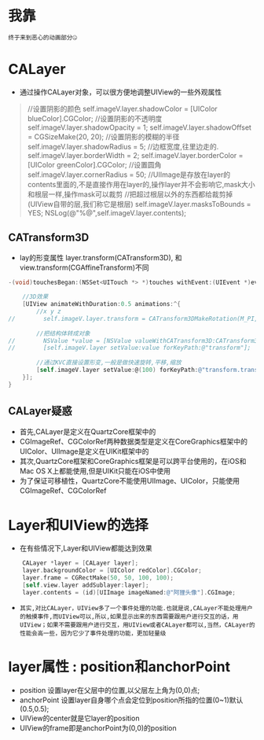 # 我靠
```objectivec
终于来到恶心的动画部分🤐
```

# CALayer
* 通过操作CALayer对象，可以很方便地调整UIView的一些外观属性

> //设置阴影的颜色
    self.imageV.layer.shadowColor = [UIColor blueColor].CGColor;
    //设置阴影的不透明度
    self.imageV.layer.shadowOpacity = 1;
    self.imageV.layer.shadowOffset = CGSizeMake(20, 20);
    //设置阴影的模糊的半径
    self.imageV.layer.shadowRadius = 5;
>    //边框宽度,往里边走的.
    self.imageV.layer.borderWidth = 2;
    self.imageV.layer.borderColor = [UIColor greenColor].CGColor;
>    //设置圆角
    self.imageV.layer.cornerRadius = 50;
    //UIImage是存放在layer的contents里面的,不是直接作用在layer的,操作layer并不会影响它,mask大小和根层一样,操作mask可以裁剪
    //把超过根层以外的东西都给裁剪掉(UIView自带的层,我们称它是根层)
    self.imageV.layer.masksToBounds = YES;
>    NSLog(@"%@",self.imageV.layer.contents);

## CATransform3D
* lay的形变属性 layer.transform(CATransform3D), 和view.transform(CGAffineTransform)不同

```objectivec
-(void)touchesBegan:(NSSet<UITouch *> *)touches withEvent:(UIEvent *)event {
    
    //3D效果
    [UIView animateWithDuration:0.5 animations:^{
        //x y z
//        self.imageV.layer.transform = CATransform3DMakeRotation(M_PI, 0.3, 1, 0);
        
        //把结构体转成对象
//        NSValue *value = [NSValue valueWithCATransform3D:CATransform3DMakeRotation(M_PI, 0.3, 1, 0)];
//        [self.imageV.layer setValue:value forKeyPath:@"transform"];
        
        //通过KVC直接设置形变,一般是做快速旋转,平移,缩放
        [self.imageV.layer setValue:@(100) forKeyPath:@"transform.translation.x"];
    }];
}
```

## CALayer疑惑
* 首先,CALayer是定义在QuartzCore框架中的
* CGImageRef、CGColorRef两种数据类型是定义在CoreGraphics框架中的
UIColor、UIImage是定义在UIKit框架中的
* 其次,QuartzCore框架和CoreGraphics框架是可以跨平台使用的，在iOS和Mac OS X上都能使用,但是UIKit只能在iOS中使用
* 为了保证可移植性，QuartzCore不能使用UIImage、UIColor，只能使用CGImageRef、CGColorRef

# Layer和UIView的选择
* 在有些情况下,Layer和UIView都能达到效果

```objectivec
    CALayer *layer = [CALayer layer];
    layer.backgroundColor = [UIColor redColor].CGColor;
    layer.frame = CGRectMake(50, 50, 100, 100);
    [self.view.layer addSublayer:layer];
    layer.contents = (id)[UIImage imageNamed:@"阿狸头像"].CGImage;
```

*     其实,对比CALayer，UIView多了一个事件处理的功能.也就是说,CALayer不能处理用户的触摸事件,而UIView可以,所以,如果显示出来的东西需要跟用户进行交互的话，用UIView；如果不需要跟用户进行交互，用UIView或者CALayer都可以,当然，CALayer的性能会高一些，因为它少了事件处理的功能，更加轻量级

# layer属性 : position和anchorPoint
* position 设置layer在父层中的位置,以父层左上角为(0,0)点;
* anchorPoint 设置layer自身哪个点会定位到position所指的位置(0~1)默认(0.5,0.5);
* UIView的center就是它layer的position
* UIView的frame即是anchorPoint为(0,0)的position


